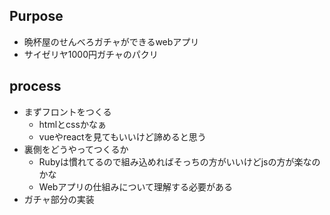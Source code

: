 ## Purpose

- 晩杯屋のせんべろガチャができるwebアプリ
- サイゼリヤ1000円ガチャのパクリ

## process

- まずフロントをつくる
  - htmlとcssかなぁ
  - vueやreactを見てもいいけど諦めると思う
- 裏側をどうやってつくるか
  - Rubyは慣れてるので組み込めればそっちの方がいいけどjsの方が楽なのかな
  - Webアプリの仕組みについて理解する必要がある
- ガチャ部分の実装